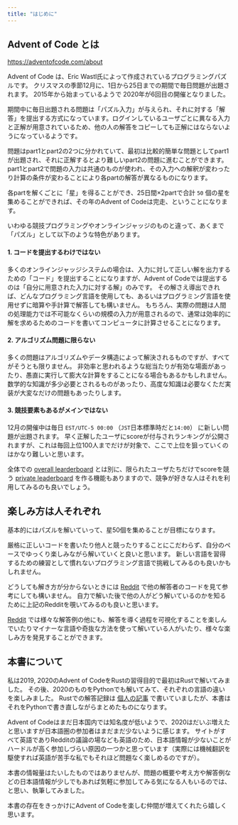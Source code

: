 ```yaml
---
title: "はじめに"
---
```



## Advent of Code とは

https://adventofcode.com/about

Advent of Code は、Eric Wastl氏によって作成されているプログラミングパズルです。
クリスマスの季節12月に、1日から25日までの期間で毎日問題が出題されます。
2015年から始まっているようで 2020年が6回目の開催となりました。

期間中に毎日出題される問題は「パズル入力」が与えられ、それに対する「解答」を提出する方式になっています。ログインしているユーザごとに異なる入力と正解が用意されているため、他の人の解答をコピーしても正解にはならないようになっているようです。

問題はpart1とpart2の2つに分かれていて、最初は比較的簡単な問題としてpart1が出題され、それに正解するとより難しいpart2の問題に進むことができます。
part1とpart2で問題の入力は共通のものが使われ、その入力への解釈が変わったり計算の条件が変わることにより各partの解答が異なるものになります。

各partを解くごとに「星」を得ることができ、25日間×2partで合計 `50` 個の星を集めることができれば、その年のAdvent of Codeは完走、ということになります。


いわゆる競技プログラミングやオンラインジャッジのものと違って、あくまで「パズル」として以下のような特色があります。


#### 1. コードを提出するわけではない

多くのオンラインジャッジシステムの場合は、入力に対して正しい解を出力するための「コード」を提出することになりますが、Advent of Codeでは提出するのは「自分に用意された入力に対する解」のみです。
その解さえ導出できれば、どんなプログラミング言語を使用しても、あるいはプログラミング言語を使用せずに暗算や手計算で解答しても構いません。
もちろん、実際の問題は人間の処理能力では不可能なくらいの規模の入力が用意されるので、通常は効率的に解を求めるためのコードを書いてコンピュータに計算させることになります。


#### 2. アルゴリズム問題に限らない

多くの問題はアルゴリズムやデータ構造によって解決されるものですが、すべてがそうとも限りません。
非効率と思われるような総当たりが有効な場面があったり、愚直に実行して膨大な計算をすることになる場合もあるかもしれません。数学的な知識が多少必要とされるものがあったり、高度な知識は必要なくただ実装が大変なだけの問題もあったりします。


#### 3. 競技要素もあるがメインではない

12月の開催中は毎日 `EST/UTC-5 00:00` （`JST`日本標準時だと`14:00`） に新しい問題が出題されます。
早く正解したユーザにscoreが付与されランキングが公開されますが、これは毎回上位100人までだけが対象で、ここで上位を狙っていくのはかなり難しいと思います。

全体での [overall learderboard](https://adventofcode.com/2020/leaderboard) とは別に、限られたユーザたちだけでscoreを競う [private leaderboard](https://adventofcode.com/2020/leaderboard/private) を作る機能もありますので、競争が好きな人はそれを利用してみるのも良いでしょう。


## 楽しみ方は人それぞれ

基本的にはパズルを解いていって、星50個を集めることが目標になります。

厳格に正しいコードを書いたり他人と競ったりすることにこだわらず、自分のペースでゆっくり楽しみながら解いていくと良いと思います。
新しい言語を習得するための練習として慣れないプログラミング言語で挑戦してみるのも良いかもしれません。

どうしても解き方が分からないときには [Reddit](https://www.reddit.com/r/adventofcode/) で他の解答者のコードを見て参考にしても構いません。
自力で解いた後で他の人がどう解いているのかを知るために上記のRedditを覗いてみるのも良いと思います。

[Reddit](https://www.reddit.com/r/adventofcode/) では様々な解答例の他にも、解答を導く過程を可視化することを楽しんでいたりマイナーな言語や奇抜な方法を使って解いている人がいたり、様々な楽しみ方を発見することができます。


## 本書について

私は2019, 2020のAdvent of CodeをRustの習得目的で最初はRustで解いてみました。
その後、2020のものをPythonでも解いてみて、それぞれの言語の違いを楽しみました。
Rustでの解答記録は [個人の記事](https://zenn.dev/sugyan) で書いていましたが、本書はそれをPythonで書き直しながらまとめたものになります。

Advent of Codeはまだ日本国内では知名度が低いようで、2020はだいぶ増えたと思いますが日本語圏の参加者はまだまだ少ないように感じます。
サイトがすべて英語でありRedditの議論の場なども英語のため、日本語情報が少ないことがハードルが高く参加しづらい原因の一つかと思っています（実際には機械翻訳を駆使すれば英語が苦手な私でもそれほど問題なく楽しめるのですが）。

本書の情報量はたいしたものではありませんが、問題の概要や考え方や解答例などの日本語情報が少しでもあれば気軽に参加してみる気になる人もいるのでは、と思い、執筆してみました。

本書の存在をきっかけにAdvent of Codeを楽しむ仲間が増えてくれたら嬉しく思います。
